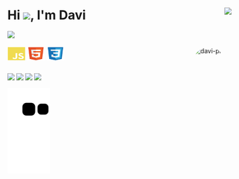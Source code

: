 <div> <img align="right" height="430em" src="./github.gif"/> <h1 align="left">Hi <img src="https://raw.githubusercontent.com/kaueMarques/kaueMarques/master/hi.gif" height="30px">, I'm Davi  </h1>
  <div> <img height="140em" src="https://github-readme-stats.vercel.app/api/top-langs/?username=davifernandes1&layout=compact&langs_count=7&theme=midnight-purple"/> </div>
  </div>
<div style="display: inline_block"><br>
  <img align="center" alt="Davi-Js" height="30" width="40" src="https://raw.githubusercontent.com/devicons/devicon/master/icons/javascript/javascript-plain.svg">
  <img align="center" alt="Davi-HTML" height="30" width="40" src="https://raw.githubusercontent.com/devicons/devicon/master/icons/html5/html5-original.svg">
  <img align="center" alt="Davi-CSS" height="30" width="40" src="https://raw.githubusercontent.com/devicons/devicon/master/icons/css3/css3-original.svg">
  <img align="right" alt="davi-pic" height="200" style="border-radius:50px;" src="https://i.pinimg.com/originals/27/87/21/278721b05c9ce199d163c78d1f72f823.gif">
</div>
  
  ##
 
<div> 
  <a href="https://instagram.com/davi.fernanndes" target="_blank"><img src="https://img.shields.io/badge/-Instagram-%23E4405F?style=for-the-badge&logo=instagram&logoColor=white" target="_blank"></a>
 	<a href="https://www.twitch.tv/daveefps" target="_blank"><img src="https://img.shields.io/badge/Twitch-9146FF?style=for-the-badge&logo=twitch&logoColor=white" target="_blank"></a>
  <a href = "mailto:fernandesvieiradavi@gmail.com"><img src="https://img.shields.io/badge/-Gmail-%23333?style=for-the-badge&logo=gmail&logoColor=white" target="_blank"></a>
  <a href="https://www.linkedin.com/in/davifernandesvieira/" target="_blank"><img src="https://img.shields.io/badge/-LinkedIn-%230077B5?style=for-the-badge&logo=linkedin&logoColor=white" target="_blank"></a> 
 
  ![Snake animation](https://github.com/rafaballerini/rafaballerini/blob/output/github-contribution-grid-snake.svg)
 
</div>
